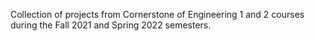 Collection of projects from Cornerstone of Engineering 1 and 2 courses during the Fall 2021 and Spring 2022 semesters. 
